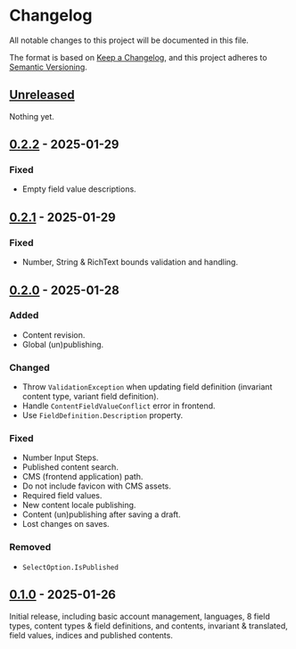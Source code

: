 # Changelog

All notable changes to this project will be documented in this file.

The format is based on [Keep a Changelog](https://keepachangelog.com/en/1.0.0/),
and this project adheres to [Semantic Versioning](https://semver.org/spec/v2.0.0.html).

## [Unreleased]

Nothing yet.

## [0.2.2] - 2025-01-29

### Fixed

- Empty field value descriptions.

## [0.2.1] - 2025-01-29

### Fixed

- Number, String & RichText bounds validation and handling.

## [0.2.0] - 2025-01-28

### Added

- Content revision.
- Global (un)publishing.

### Changed

- Throw `ValidationException` when updating field definition (invariant content type, variant field definition).
- Handle `ContentFieldValueConflict` error in frontend.
- Use `FieldDefinition.Description` property.

### Fixed

- Number Input Steps.
- Published content search.
- CMS (frontend application) path.
- Do not include favicon with CMS assets.
- Required field values.
- New content locale publishing.
- Content (un)publishing after saving a draft.
- Lost changes on saves.

### Removed

- `SelectOption.IsPublished`

## [0.1.0] - 2025-01-26

Initial release, including basic account management, languages, 8 field types, content types & field definitions, and contents, invariant & translated, field values, indices and published contents.

[unreleased]: https://github.com/Logitar/CMS/compare/v0.2.2...HEAD
[0.2.2]: https://github.com/Logitar/CMS/compare/v0.2.1...v0.2.2
[0.2.1]: https://github.com/Logitar/CMS/compare/v0.2.0...v0.2.1
[0.2.0]: https://github.com/Logitar/CMS/compare/v0.1.0...v0.2.0
[0.1.0]: https://github.com/Logitar/CMS/releases/tag/v0.1.0
